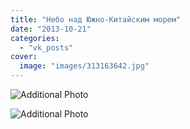 ```yaml
---
title: "Небо над Южно-Китайским морем"
date: "2013-10-21"
categories: 
  - "vk_posts"
cover:
  image: "images/313163642.jpg"
---
```


![Additional Photo](https://vodpop.ru/wp-content/uploads/2023/07/313163643.jpg)

![Additional Photo](https://vodpop.ru/wp-content/uploads/2023/07/313163644.jpg)
